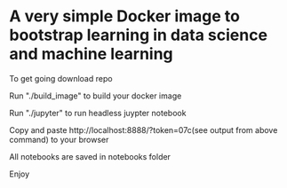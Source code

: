 # A very simple Docker image to bootstrap learning in data science and machine learning

To get going download repo

Run "./build_image" to build your docker image

Run "./jupyter" to run headless juypter notebook

Copy and paste http://localhost:8888/?token=07c(see output from above command) to your browser

All notebooks are saved in notebooks folder

Enjoy
